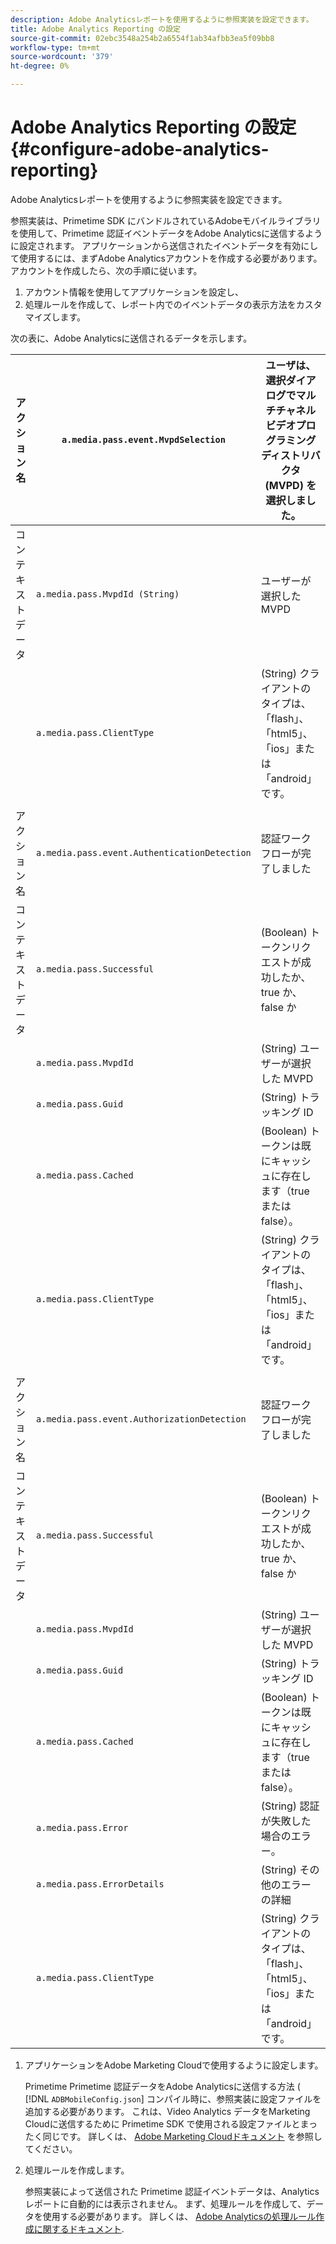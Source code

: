 ```yaml
---
description: Adobe Analyticsレポートを使用するように参照実装を設定できます。
title: Adobe Analytics Reporting の設定
source-git-commit: 02ebc3548a254b2a6554f1ab34afbb3ea5f09bb8
workflow-type: tm+mt
source-wordcount: '379'
ht-degree: 0%

---
```


# Adobe Analytics Reporting の設定 {#configure-adobe-analytics-reporting}

Adobe Analyticsレポートを使用するように参照実装を設定できます。

参照実装は、Primetime SDK にバンドルされているAdobeモバイルライブラリを使用して、Primetime 認証イベントデータをAdobe Analyticsに送信するように設定されます。 アプリケーションから送信されたイベントデータを有効にして使用するには、まずAdobe Analyticsアカウントを作成する必要があります。 アカウントを作成したら、次の手順に従います。

1. アカウント情報を使用してアプリケーションを設定し、
1. 処理ルールを作成して、レポート内でのイベントデータの表示方法をカスタマイズします。

次の表に、Adobe Analyticsに送信されるデータを示します。

| アクション名 | `a.media.pass.event.MvpdSelection` | ユーザは、選択ダイアログでマルチチャネルビデオプログラミングディストリバクタ (MVPD) を選択しました。 |
|---|---|---|
| コンテキストデータ | `a.media.pass.MvpdId (String)` | ユーザーが選択した MVPD |
|  | `a.media.pass.ClientType` | (String) クライアントのタイプは、「flash」、「html5」、「ios」または「android」です。 |
|  | | |
| アクション名 | `a.media.pass.event.AuthenticationDetection` | 認証ワークフローが完了しました |
| コンテキストデータ | `a.media.pass.Successful` | (Boolean) トークンリクエストが成功したか、true か、false か |
|  | `a.media.pass.MvpdId` | (String) ユーザーが選択した MVPD |
|  | `a.media.pass.Guid` | (String) トラッキング ID |
|  | `a.media.pass.Cached` | (Boolean) トークンは既にキャッシュに存在します（true または false）。 |
|  | `a.media.pass.ClientType` | (String) クライアントのタイプは、「flash」、「html5」、「ios」または「android」です。 |
|  | | |
| アクション名 | `a.media.pass.event.AuthorizationDetection` | 認証ワークフローが完了しました |
| コンテキストデータ | `a.media.pass.Successful` | (Boolean) トークンリクエストが成功したか、true か、false か |
|  | `a.media.pass.MvpdId` | (String) ユーザーが選択した MVPD |
|  | `a.media.pass.Guid` | (String) トラッキング ID |
|  | `a.media.pass.Cached` | (Boolean) トークンは既にキャッシュに存在します（true または false）。 |
|  | `a.media.pass.Error` | (String) 認証が失敗した場合のエラー。 |
|  | `a.media.pass.ErrorDetails` | (String) その他のエラーの詳細 |
|  | `a.media.pass.ClientType` | (String) クライアントのタイプは、「flash」、「html5」、「ios」または「android」です。 |

1. アプリケーションをAdobe Marketing Cloudで使用するように設定します。

   Primetime Primetime 認証データをAdobe Analyticsに送信する方法 ( [!DNL `ADBMobileConfig.json`] コンパイル時に、参照実装に設定ファイルを追加する必要があります。 これは、Video Analytics データをMarketing Cloudに送信するために Primetime SDK で使用される設定ファイルとまったく同じです。 詳しくは、 [Adobe Marketing Cloudドキュメント](https://microsite.omniture.com/t2/help/en_US/reference/) を参照してください。
1. 処理ルールを作成します。

   参照実装によって送信された Primetime 認証イベントデータは、Analytics レポートに自動的には表示されません。 まず、処理ルールを作成して、データを使用する必要があります。 詳しくは、 [Adobe Analyticsの処理ルール作成に関するドキュメント](https://microsite.omniture.com/t2/help/en_US/reference/processing_rules.html).
